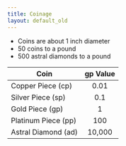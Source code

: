 ```yaml
---
title: Coinage
layout: default_old
---
```


- Coins are about 1 inch diameter
- 50 coins to a pound
- 500 astral diamonds to a pound

| Coin                | gp Value |
| ------------------- |:--------:|
| Copper Piece (cp)   |   0.01   |
| Silver Piece (sp)   |   0.1    |
| Gold Piece (gp)     |    1     |
| Platinum Piece (pp) |   100    |
| Astral Diamond (ad) |  10,000  |
